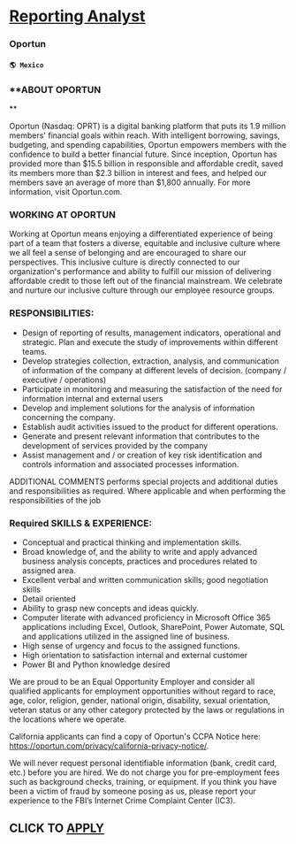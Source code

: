 # [Reporting Analyst](https://www.remotewlb.com/apply/reporting-analyst-65400)  
### Oportun  
#### `🌎 Mexico`  

### **ABOUT OPORTUN  
  
**

Oportun (Nasdaq: OPRT) is a digital banking platform that puts its 1.9 million members' financial goals within reach. With intelligent borrowing, savings, budgeting, and spending capabilities, Oportun empowers members with the confidence to build a better financial future. Since inception, Oportun has provided more than $15.5 billion in responsible and affordable credit, saved its members more than $2.3 billion in interest and fees, and helped our members save an average of more than $1,800 annually. For more information, visit Oportun.com.

###  **WORKING AT OPORTUN**

Working at Oportun means enjoying a differentiated experience of being part of a team that fosters a diverse, equitable and inclusive culture where we all feel a sense of belonging and are encouraged to share our perspectives. This inclusive culture is directly connected to our organization's performance and ability to fulfill our mission of delivering affordable credit to those left out of the financial mainstream. We celebrate and nurture our inclusive culture through our employee resource groups.

### RESPONSIBILITIES:

  * Design of reporting of results, management indicators, operational and strategic. Plan and execute the study of improvements within different teams.
  * Develop strategies collection, extraction, analysis, and communication of information of the company at different levels of decision. (company / executive / operations)
  * Participate in monitoring and measuring the satisfaction of the need for information internal and external users
  * Develop and implement solutions for the analysis of information concerning the company.
  * Establish audit activities issued to the product for different operations.
  * Generate and present relevant information that contributes to the development of services provided by the company
  * Assist management and / or creation of key risk identification and controls information and associated processes information.

ADDITIONAL COMMENTS performs special projects and additional duties and responsibilities as required. Where applicable and when performing the responsibilities of the job

### Required SKILLS & EXPERIENCE:

  * Conceptual and practical thinking and implementation skills.
  * Broad knowledge of, and the ability to write and apply advanced business analysis concepts, practices and procedures related to assigned area.
  * Excellent verbal and written communication skills; good negotiation skills
  * Detail oriented
  * Ability to grasp new concepts and ideas quickly.
  * Computer literate with advanced proficiency in Microsoft Office 365 applications including Excel, Outlook, SharePoint, Power Automate, SQL and applications utilized in the assigned line of business.
  * High sense of urgency and focus to the assigned functions.
  * High orientation to satisfaction internal and external customer
  * Power BI and Python knowledge desired

We are proud to be an Equal Opportunity Employer and consider all qualified applicants for employment opportunities without regard to race, age, color, religion, gender, national origin, disability, sexual orientation, veteran status or any other category protected by the laws or regulations in the locations where we operate.

California applicants can find a copy of Oportun's CCPA Notice here: https://oportun.com/privacy/california-privacy-notice/.

We will never request personal identifiable information (bank, credit card, etc.) before you are hired. We do not charge you for pre-employment fees such as background checks, training, or equipment. If you think you have been a victim of fraud by someone posing as us, please report your experience to the FBI’s Internet Crime Complaint Center (IC3).

  
## CLICK TO [APPLY](https://www.remotewlb.com/apply/reporting-analyst-65400)


